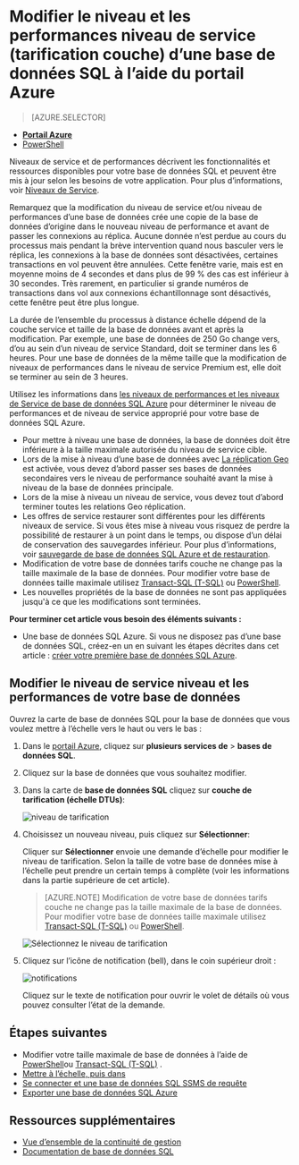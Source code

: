 <properties
    pageTitle="Modifier le niveau de performances et de niveau de service d’une base de données SQL Azure | Microsoft Azure"
    description="Modifier le niveau de service et niveau de performance d’une base de données SQL Azure montre comment mettre à l’échelle de votre base de données SQL vers le haut ou vers le bas. Modifier le niveau de tarification d’une base de données SQL Azure."
    services="sql-database"
    documentationCenter=""
    authors="stevestein"
    manager="jhubbard"
    editor=""/>

<tags
    ms.service="sql-database"
    ms.devlang="NA"
    ms.date="10/12/2016"
    ms.author="sstein"
    ms.workload="data-management"
    ms.topic="article"
    ms.tgt_pltfrm="NA"/>


# <a name="change-the-service-tier-and-performance-level-pricing-tier-of-a-sql-database-using-the-azure-portal"></a>Modifier le niveau et les performances niveau de service (tarification couche) d’une base de données SQL à l’aide du portail Azure


> [AZURE.SELECTOR]
- [**Portail Azure**](sql-database-scale-up.md)
- [PowerShell](sql-database-scale-up-powershell.md)


Niveaux de service et de performances décrivent les fonctionnalités et ressources disponibles pour votre base de données SQL et peuvent être mis à jour selon les besoins de votre application. Pour plus d’informations, voir [Niveaux de Service](sql-database-service-tiers.md).

Remarquez que la modification du niveau de service et/ou niveau de performances d’une base de données crée une copie de la base de données d’origine dans le nouveau niveau de performance et avant de passer les connexions au réplica. Aucune donnée n’est perdue au cours du processus mais pendant la brève intervention quand nous basculer vers le réplica, les connexions à la base de données sont désactivées, certaines transactions en vol peuvent être annulées. Cette fenêtre varie, mais est en moyenne moins de 4 secondes et dans plus de 99 % des cas est inférieur à 30 secondes. Très rarement, en particulier si grande numéros de transactions dans vol aux connexions échantillonnage sont désactivés, cette fenêtre peut être plus longue.  

La durée de l’ensemble du processus à distance échelle dépend de la couche service et taille de la base de données avant et après la modification. Par exemple, une base de données de 250 Go change vers, d’ou au sein d’un niveau de service Standard, doit se terminer dans les 6 heures. Pour une base de données de la même taille que la modification de niveaux de performances dans le niveau de service Premium est, elle doit se terminer au sein de 3 heures.


Utilisez les informations dans [les niveaux de performances et les niveaux de Service de base de données SQL Azure](sql-database-service-tiers.md) pour déterminer le niveau de performances et de niveau de service approprié pour votre base de données SQL Azure.

- Pour mettre à niveau une base de données, la base de données doit être inférieure à la taille maximale autorisée du niveau de service cible. 
- Lors de la mise à niveau d’une base de données avec [La réplication Geo](sql-database-geo-replication-overview.md) est activée, vous devez d’abord passer ses bases de données secondaires vers le niveau de performance souhaité avant la mise à niveau de la base de données principale.
- Lors de la mise à niveau un niveau de service, vous devez tout d’abord terminer toutes les relations Geo réplication. 
- Les offres de service restaurer sont différentes pour les différents niveaux de service. Si vous êtes mise à niveau vous risquez de perdre la possibilité de restaurer à un point dans le temps, ou dispose d’un délai de conservation des sauvegardes inférieur. Pour plus d’informations, voir [sauvegarde de base de données SQL Azure et de restauration](sql-database-business-continuity.md).
- Modification de votre base de données tarifs couche ne change pas la taille maximale de la base de données. Pour modifier votre base de données taille maximale utilisez [Transact-SQL (T-SQL)](https://msdn.microsoft.com/library/mt574871.aspx) ou [PowerShell](https://msdn.microsoft.com/library/mt619433.aspx).
- Les nouvelles propriétés de la base de données ne sont pas appliquées jusqu'à ce que les modifications sont terminées.



**Pour terminer cet article vous besoin des éléments suivants :**

- Une base de données SQL Azure. Si vous ne disposez pas d’une base de données SQL, créez-en un en suivant les étapes décrites dans cet article : [créer votre première base de données SQL Azure](sql-database-get-started.md).


## <a name="change-the-service-tier-and-performance-level-of-your-database"></a>Modifier le niveau de service niveau et les performances de votre base de données


Ouvrez la carte de base de données SQL pour la base de données que vous voulez mettre à l’échelle vers le haut ou vers le bas :

1.  Dans le [portail Azure](https://portal.azure.com), cliquez sur **plusieurs services de** > **bases de données SQL**.
2.  Cliquez sur la base de données que vous souhaitez modifier.
3.  Dans la carte de **base de données SQL** cliquez sur **couche de tarification (échelle DTUs)**:

    ![niveau de tarification][1]

1.  Choisissez un nouveau niveau, puis cliquez sur **Sélectionner**:

    Cliquer sur **Sélectionner** envoie une demande d’échelle pour modifier le niveau de tarification. Selon la taille de votre base de données mise à l’échelle peut prendre un certain temps à complète (voir les informations dans la partie supérieure de cet article).

    > [AZURE.NOTE] Modification de votre base de données tarifs couche ne change pas la taille maximale de la base de données. Pour modifier votre base de données taille maximale utilisez [Transact-SQL (T-SQL)](https://msdn.microsoft.com/library/mt574871.aspx) ou [PowerShell](https://msdn.microsoft.com/library/mt619433.aspx).

    ![Sélectionnez le niveau de tarification][2]

3.  Cliquez sur l’icône de notification (bell), dans le coin supérieur droit :

    ![notifications][3]

    Cliquez sur le texte de notification pour ouvrir le volet de détails où vous pouvez consulter l’état de la demande.




## <a name="next-steps"></a>Étapes suivantes

- Modifier votre taille maximale de base de données à l’aide de [PowerShell](https://msdn.microsoft.com/library/mt619433.aspx)ou [Transact-SQL (T-SQL)](https://msdn.microsoft.com/library/mt574871.aspx) .
- [Mettre à l’échelle, puis dans](sql-database-elastic-scale-get-started.md)
- [Se connecter et une base de données SQL SSMS de requête](sql-database-connect-query-ssms.md)
- [Exporter une base de données SQL Azure](sql-database-export.md)

## <a name="additional-resources"></a>Ressources supplémentaires

- [Vue d’ensemble de la continuité de gestion](sql-database-business-continuity.md)
- [Documentation de base de données SQL](https://azure.microsoft.com/documentation/services/sql-database/)


<!--Image references-->
[1]: ./media/sql-database-scale-up/new-tier.png
[2]: ./media/sql-database-scale-up/choose-tier.png
[3]: ./media/sql-database-scale-up/scale-notification.png
[4]: ./media/sql-database-scale-up/new-tier.png
